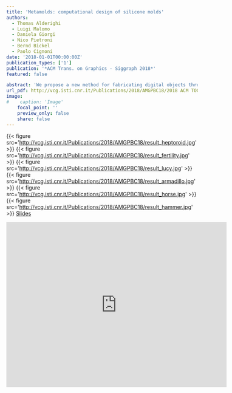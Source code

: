 ```yaml
---
title: 'Metamolds: computational design of silicone molds'
authors:
  - Thomas Alderighi
  - Luigi Malomo
  - Daniela Giorgi
  - Nico Pietroni
  - Bernd Bickel
  - Paolo Cignoni
date: '2018-01-01T00:00:00Z'
publication_types: ['1']
publication: '*ACM Trans. on Graphics - Siggraph 2018*'
featured: false

abstract: 'We propose a new method for fabricating digital objects through reusable silicone molds. Molds are generated by casting liquid silicone into custom 3D printed containers called metamolds. Metamolds automatically define the cuts that are needed to extract the cast object from the silicone mold. The shape of metamolds is designed through a novel segmentation technique, which takes into account both geometric and topological constraints involved in the process of mold casting. Our technique is simple, does not require changing the shape or topology of the input objects, and only requires of-the-shelf materials and technologies. We successfully tested our method on a set of challenging examples with complex shapes and rich geometric detail. 	 		 		 	 Slides'
url_pdf: http://vcg.isti.cnr.it/Publications/2018/AMGPBC18/2018 ACM TOG Metamolds - personal.pdf
image:
#    caption: 'Image'
    focal_point: ''
    preview_only: false
    share: false
---
```

{{< figure src='http://vcg.isti.cnr.it/Publications/2018/AMGPBC18/result_heptoroid.jpg' >}}
{{< figure src='http://vcg.isti.cnr.it/Publications/2018/AMGPBC18/result_fertility.jpg' >}}
{{< figure src='http://vcg.isti.cnr.it/Publications/2018/AMGPBC18/result_lucy.jpg' >}}
{{< figure src='http://vcg.isti.cnr.it/Publications/2018/AMGPBC18/result_armadillo.jpg' >}}
{{< figure src='http://vcg.isti.cnr.it/Publications/2018/AMGPBC18/result_horse.jpg' >}}
{{< figure src='http://vcg.isti.cnr.it/Publications/2018/AMGPBC18/result_hammer.jpg' >}}
[ Slides ](http://vcg.isti.cnr.it/Publicstions/2018/AMGPBC18/metamolds_slides.pptx)

<iframe width="580" height="435" src="https://www.youtube.com/embed/7M2TbQnRLNg" frameborder="0" allow="autoplay; encrypted-media" frameborder="0" allowfullscreen>

